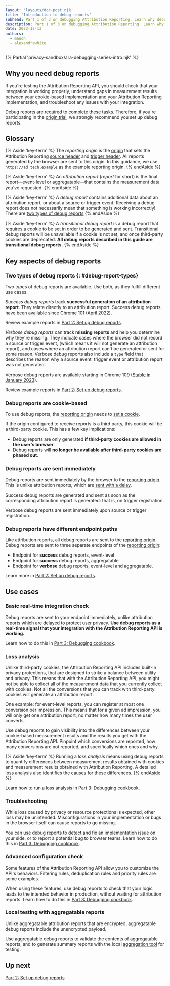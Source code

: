 ```yaml
---
layout: 'layouts/doc-post.njk'
title: 'Introduction to debug reports'
subhead: Part 1 of 3 on debugging Attribution Reporting. Learn why debugging matters and when to use debug reports in testing.
description: Part 1 of 3 on debugging Attribution Reporting. Learn why debugging matters and when to use debug reports in testing.
date: 2022-12-13
authors:
  - maudn
  - alexandrawhite
---
```


{% Partial 'privacy-sandbox/ara-debugging-series-intro.njk' %}

## Why you need debug reports

If you're testing the Attribution Reporting API,
you should check that your integration is working properly, understand gaps in measurement results between your
cookie-based implementation and your Attribution Reporting implementation, and troubleshoot any issues with your integration.

Debug reports are required to complete these tasks. Therefore, if you're participating
in the
[origin trial](/docs/privacy-sandbox/unified-origin-trial/),
we strongly recommend you set up debug reports.

## Glossary

{% Aside 'key-term' %}
The _reporting origin_ is the [origin](https://web.dev/same-site-same-origin/#origin) that sets the Attribution Reporting [source header](https://docs.google.com/document/d/1BXchEk-UMgcr2fpjfXrQ3D8VhTR-COGYS1cwK_nyLfg/edit#heading=h.zea9dm525c2d) and [trigger header](https://docs.google.com/document/d/1BXchEk-UMgcr2fpjfXrQ3D8VhTR-COGYS1cwK_nyLfg/edit#heading=h.r2yh4lr9r7p3). All reports generated by the browser are sent to this origin. In this guidance, we use `https://ad tech.example` as the example reporting origin.
{% endAside %}

{% Aside 'key-term' %}
An _attribution report_ (_report_ for short) is the final report—event-level or aggregatable—that contains the measurement data you’ve requested.
{% endAside %}

{% Aside 'key-term' %}
A _debug report_ contains additional data about an attribution report, or about a source or trigger event. Receiving a debug report does not necessarily mean that something is working incorrectly! There are [two types of debug reports](#debug-report-types)
{% endAside %}

{% Aside 'key-term' %}
A _transitional debug report_ is a debug report that requires a cookie to be set in order to be generated and sent. Transitional debug reports will be unavailable if a cookie is not set, and once third-party cookies are deprecated. **All debug reports described in this guide are transitional debug reports.**
{% endAside %}

## Key aspects of debug reports

### Two types of debug reports {: #debug-report-types}

Two types of debug reports are available. Use both, as they fulfill different use cases.

_Success debug reports_ track **successful generation of an attribution report**. They relate
directly to an attribution report. Success debug reports have been available since Chrome 101 (April 2022).

Review example reports in [Part 2: Set up debug reports](/docs/privacy-sandbox/attribution-reporting-debugging/part-2#success-reports-examples).

_Verbose debug reports_ can track **missing reports** and help you determine
why they're missing. They indicate cases where the browser did not record a source or trigger event, (which means it will not generate an attribution report), and cases where an attribution report can't be generated or sent for some reason. Verbose debug reports also include a `type` field that describes the reason why a source event, trigger event or attribution report was not generated.

Verbose debug reports are available starting in Chrome 109 ([Stable
in January 2023](https://chromiumdash.appspot.com/schedule)).

Review example reports in [Part 2: Set up debug reports](/docs/privacy-sandbox/attribution-reporting-debugging/part-2#verbose-reports-examples).

### Debug reports are cookie-based

To use debug reports, the [reporting origin](#glossary) needs to [set a cookie](/docs/privacy-sandbox/attribution-reporting-debugging/part-3/).

If the origin configured to receive reports is a third party, this cookie will be a third-party
cookie. This has a few key implications:

- Debug reports are only generated **if third-party cookies are
  allowed in the user's browser**.
- Debug reports will **no longer be available after third-party cookies are
  phased out**.

### Debug reports are sent immediately

Debug reports are sent immediately by the browser to the [reporting origin](#glossary). This
is unlike attribution reports, which are [sent with a
delay](/docs/privacy-sandbox/attribution-reporting/system-overview/#data-collection).

Success debug reports are generated and sent as soon as the
corresponding attribution report is generated: that is, on trigger
registration.

Verbose debug reports are sent immediately upon source or trigger
registration.

### Debug reports have different endpoint paths

Like attribution reports, all debug reports are sent to the [reporting origin](#glossary). Debug reports are sent to three separate endpoints of the [reporting origin](#glossary):

- Endpoint for **success** debug reports, event-level
- Endpoint for **success** debug reports, aggregatable
- Endpoint for **verbose** debug reports, event-level and aggregatable.

Learn more in [Part 2: Set up debug reports](/docs/privacy-sandbox/attribution-reporting-debugging/part-2/).

## Use cases

### Basic real-time integration check

Debug reports are sent to your endpoint immediately, unlike attribution reports
which are delayed to protect user privacy. **Use debug reports as a real-time signal that your integration with the
Attribution Reporting API is working.**

Learn how to do this in [Part 3: Debugging cookbook](/docs/privacy-sandbox/attribution-reporting-debugging/part-3/).

### Loss analysis

Unlike third-party cookies, the Attribution Reporting
API includes built-in privacy
protections, that are designed to strike a balance between utility
and privacy. This means that with the Attribution Reporting API, you might not be
able to collect all of the measurement data that you currently collect with
cookies. Not all the conversions that you can
track with third-party cookies will generate an attribution report.

One example: for event-level reports, you can register at most one conversion
per impression. This means that for a given ad impression, you will only get one attribution report, no matter how many times the user converts.

Use debug reports to gain visibility into the differences between your
cookie-based measurement results and the results you get with the Attribution
Reporting API. Pinpoint which conversions are reported, how many conversions are
not reported, and specifically which ones and why.

{% Aside 'key-term' %}
Running a _loss analysis_ means using debug reports to quantify differences between measurement results obtained with cookies and measurement results obtained with Attribution Reporting. A detailed loss analysis also identifies the causes for these differences.
{% endAside %}

Learn how to run a loss analysis in [Part 3: Debugging cookbook](/docs/privacy-sandbox/attribution-reporting-debugging/part-3/).

### Troubleshooting

While loss caused by privacy or resource protections is expected, other loss
may be unintended. Misconfigurations in your implementation or bugs in the
browser itself can cause reports to go missing.

You can use debug reports to detect and fix an implementation issue on your side, or to
report a potential bug to browser teams. Learn how to do this in
[Part 3: Debugging cookbook](/docs/privacy-sandbox/attribution-reporting-debugging/part-3/).

### Advanced configuration check

Some features of the Attribution Reporting API allow you to customize the API's
behaviors. Filtering rules, deduplication rules and priority rules are some examples.

When using these features, use debug reports to check that your logic leads to the intended behavior in
production, without waiting for attribution reports. Learn how to do this in [Part 3: Debugging cookbook](/docs/privacy-sandbox/attribution-reporting-debugging/part-3/).

### Local testing with aggregatable reports

Unlike aggregatable attribution reports that are encrypted, aggregatable debug reports
include the unencrypted payload.

Use aggregatable debug reports to validate the contents of aggregatable reports,
and to generate summary reports with the local [aggregation tool](https://github.com/privacysandbox/aggregation-service#set-up-local-testing) for testing.

## Up next

[Part 2: Set up debug reports](/docs/privacy-sandbox/attribution-reporting-debugging/part-2/)
